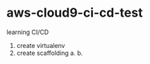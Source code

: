 # aws-cloud9-ci-cd-test
learning CI/CD

1. create virtualenv
2. create scaffolding 
    a. 
    b. 
